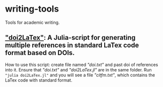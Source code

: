 # writing-tools
Tools for academic writing.

## ["doi2LaTex"](https://github.com/collectorhamster/writing-tools/blob/main/doi2LaTex.jl): A Julia-script for generating multiple references in standard LaTex code format based on DOIs.
How to use this script: create file named *"doi.txt"* and past doi of references into it. Ensure that *"doi.txt"* and *"doi2LaTex.jl"* are in the same folder. Run ```"julia doi2LaTex.jl"``` and you will see a file *"citfm.txt"*, which contains the LaTex code with standard format.
